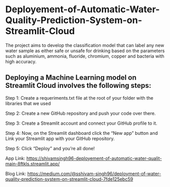 # Deployement-of-Automatic-Water-Quality-Prediction-System-on-Streamlit-Cloud
 The project aims to develop  the classification model that can label any new water sample as either safe or unsafe for  drinking based on the parameters such as aluminium, ammonia, fluoride, chromium, copper  and bacteria with high accuracy.


## Deploying a Machine Learning model on Streamlit Cloud involves the following steps:

Step 1: Create a requeriments.txt file at the root of your folder with the libraries that we used

Step 2: Create a new GitHub repository and push your code over there.

Step 3: Create a Streamlit account and connect your GitHub profile to it.

Step 4: Now, on the Streamlit dashboard click the “New app” button and Link your Streamlit app with your GitHub repository.

Step 5: Click “Deploy” and you’re all done!


App Link: https://shivamsingh96-deployement-of-automatic-water-qualit-main-8ftkls.streamlit.app/


Blog Link: https://medium.com/@sshivam-singh96/deployment-of-water-quality-prediction-system-on-streamlit-cloud-7fde125ebc59
